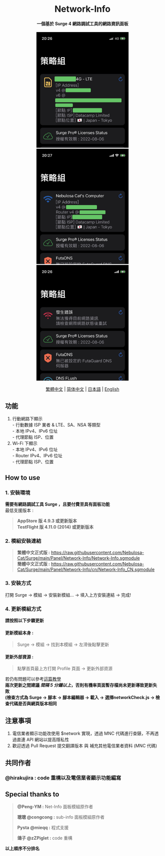 <h1 align="center">Network-Info</h1>

<h4 align="center">一個基於 Surge 4 網路調試工具的網路資訊面板 </h4>

<p align="center">
<img src="https://raw.githubusercontent.com/Nebulosa-Cat/Surge/main/Panel/Network-Info/img/cell.JPG" width="300"></img>
<img src="https://raw.githubusercontent.com/Nebulosa-Cat/Surge/main/Panel/Network-Info/img/wifi.JPG" width="300"></img>
<img src="https://raw.githubusercontent.com/Nebulosa-Cat/Surge/main/Panel/Network-Info/img/error.JPG" width="300"></img>
</p>
<p align="center">
  <a href="/Panel/Network-Info/README.md">繁體中文</a> |
  <a href="/Panel/Network-Info/READMEs/README.cn.md">简体中文</a> |
  <a href="/Panel/Network-Info/READMEs/README.jpn.md">日本語</a> |
  <a href="/Panel/Network-Info/READMEs/README.en.md">English</a>
</p>

## 功能
1. 行動網路下顯示<br>- 行動數據 ISP 業者 & LTE、SA、NSA 等類型<br>- 本地 IPv4、IPv6 位址<br>- 代理節點 ISP、位置
2. Wi-Fi 下顯示<br>- 本地 IPv4、IPv6 位址<br>- Router IPv4、IPv6 位址<br>- 代理節點 ISP、位置

## How to use
### 1. 安裝環境
**需要有網路調試工具 Surge ，且要付費至具有面板功能**<br>
最低支援版本 :<br>
>**AppStore 版 4.9.3 或更新版本**<br>
>**TestFlight 版 4.11.0 (2014) 或更新版本**
### 2. 模組安裝連結
> **繁體中文正式版 :** https://raw.githubusercontent.com/Nebulosa-Cat/Surge/main/Panel/Network-Info/Network-Info.sgmodule<br>
> **簡體中文正式版 :** https://raw.githubusercontent.com/Nebulosa-Cat/Surge/main/Panel/Network-Info/cn/Network-Info_CN.sgmodule<br>
### 3. 安裝方式
打開 Surge -> 模組 -> 安裝新模組... -> 填入上方安裝連結 -> 完成!
### 4. 更新模組方式
**請按照以下步驟更新**<br>
#### 更新模組本身 : 
>Surge -> 模組 -> 找到本模組 -> 左滑後點擊更新<br>
#### 更新外部資源 : 
>點擊首頁最上方打開 Profile 頁面 -> 更新外部資源 <br>

若仍有問題可以參考[這篇教學](https://www.jkg.tw/p3604/) <br>
**兩次更新之間建議 _間隔 5 分鐘以上_，否則有機率頁面暫存檔尚未更新導致更新失敗<br>
(檢查方式為 Surge -> 腳本 -> 腳本編輯器 -> 載入 -> 選擇networkCheck.js -> 檢查代碼是否與網頁版本相同**


## 注意事項
1. 電信業者顯示功能改使用 $network 實現，透過 MNC 代碼進行查錶，不再透過直連 API 網站以提高隱私性
2. 歡迎透過 Pull Request 提交翻譯版本 與 補充其他電信業者資料 (MNC 代碼)

## 共同作者
### **@hirakujira :**  code 重構以及電信業者顯示功能編寫
## Special thanks to
> **@Peng-YM :** Net-Info 面板模組原作者<br>
>
> **聰聰 @congcong :** sub-info 面板模組原作者<br>
> 
> **Pysta @mieqq :** 程式支援<br>
> 
> **鴿子 @zZPiglet :** code 重構 <br>

__以上順序不分排名__
